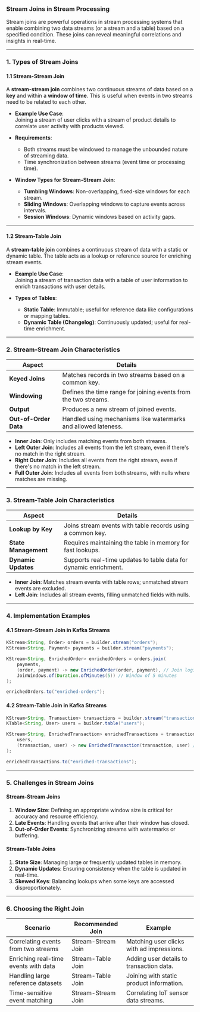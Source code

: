 ### **Stream Joins in Stream Processing**

Stream joins are powerful operations in stream processing systems that enable combining two data streams (or a stream and a table) based on a specified condition. These joins can reveal meaningful correlations and insights in real-time.

---

### **1. Types of Stream Joins**

#### **1.1 Stream-Stream Join**  
A **stream-stream join** combines two continuous streams of data based on a **key** and within a **window of time**. This is useful when events in two streams need to be related to each other.

- **Example Use Case**:  
  Joining a stream of user clicks with a stream of product details to correlate user activity with products viewed.

- **Requirements**:  
  - Both streams must be windowed to manage the unbounded nature of streaming data.
  - Time synchronization between streams (event time or processing time).

- **Window Types for Stream-Stream Join**:
  - **Tumbling Windows**: Non-overlapping, fixed-size windows for each stream.
  - **Sliding Windows**: Overlapping windows to capture events across intervals.
  - **Session Windows**: Dynamic windows based on activity gaps.

---

#### **1.2 Stream-Table Join**  
A **stream-table join** combines a continuous stream of data with a static or dynamic table. The table acts as a lookup or reference source for enriching stream events.

- **Example Use Case**:  
  Joining a stream of transaction data with a table of user information to enrich transactions with user details.

- **Types of Tables**:
  - **Static Table**: Immutable; useful for reference data like configurations or mapping tables.
  - **Dynamic Table (Changelog)**: Continuously updated; useful for real-time enrichment.

---

### **2. Stream-Stream Join Characteristics**

| **Aspect**           | **Details**                                                                 |
|----------------------|-----------------------------------------------------------------------------|
| **Keyed Joins**       | Matches records in two streams based on a common key.                      |
| **Windowing**         | Defines the time range for joining events from the two streams.            |
| **Output**            | Produces a new stream of joined events.                                    |
| **Out-of-Order Data** | Handled using mechanisms like watermarks and allowed lateness.             |

- **Inner Join**: Only includes matching events from both streams.  
- **Left Outer Join**: Includes all events from the left stream, even if there's no match in the right stream.  
- **Right Outer Join**: Includes all events from the right stream, even if there's no match in the left stream.  
- **Full Outer Join**: Includes all events from both streams, with nulls where matches are missing.

---

### **3. Stream-Table Join Characteristics**

| **Aspect**           | **Details**                                                                 |
|----------------------|-----------------------------------------------------------------------------|
| **Lookup by Key**     | Joins stream events with table records using a common key.                  |
| **State Management**  | Requires maintaining the table in memory for fast lookups.                 |
| **Dynamic Updates**   | Supports real-time updates to table data for dynamic enrichment.           |

- **Inner Join**: Matches stream events with table rows; unmatched stream events are excluded.  
- **Left Join**: Includes all stream events, filling unmatched fields with nulls.

---

### **4. Implementation Examples**

#### **4.1 Stream-Stream Join in Kafka Streams**
```java
KStream<String, Order> orders = builder.stream("orders");
KStream<String, Payment> payments = builder.stream("payments");

KStream<String, EnrichedOrder> enrichedOrders = orders.join(
    payments,
    (order, payment) -> new EnrichedOrder(order, payment), // Join logic
    JoinWindows.of(Duration.ofMinutes(5)) // Window of 5 minutes
);

enrichedOrders.to("enriched-orders");
```

#### **4.2 Stream-Table Join in Kafka Streams**
```java
KStream<String, Transaction> transactions = builder.stream("transactions");
KTable<String, User> users = builder.table("users");

KStream<String, EnrichedTransaction> enrichedTransactions = transactions.leftJoin(
    users,
    (transaction, user) -> new EnrichedTransaction(transaction, user) // Join logic
);

enrichedTransactions.to("enriched-transactions");
```

---

### **5. Challenges in Stream Joins**

#### **Stream-Stream Joins**  
1. **Window Size**: Defining an appropriate window size is critical for accuracy and resource efficiency.
2. **Late Events**: Handling events that arrive after their window has closed.
3. **Out-of-Order Events**: Synchronizing streams with watermarks or buffering.

#### **Stream-Table Joins**  
1. **State Size**: Managing large or frequently updated tables in memory.
2. **Dynamic Updates**: Ensuring consistency when the table is updated in real-time.
3. **Skewed Keys**: Balancing lookups when some keys are accessed disproportionately.

---

### **6. Choosing the Right Join**

| **Scenario**                           | **Recommended Join**    | **Example**                                   |
|---------------------------------------|------------------------|---------------------------------------------|
| Correlating events from two streams    | Stream-Stream Join      | Matching user clicks with ad impressions.    |
| Enriching real-time events with data   | Stream-Table Join       | Adding user details to transaction data.     |
| Handling large reference datasets      | Stream-Table Join       | Joining with static product information.     |
| Time-sensitive event matching          | Stream-Stream Join      | Correlating IoT sensor data streams.         |
